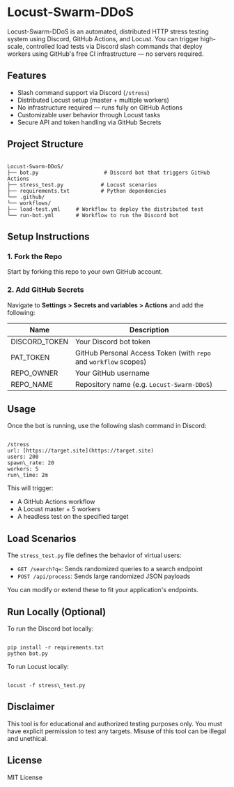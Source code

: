 # Locust-Swarm-DDoS

Locust-Swarm-DDoS is an automated, distributed HTTP stress testing system using Discord, GitHub Actions, and Locust. You can trigger high-scale, controlled load tests via Discord slash commands that deploy workers using GitHub's free CI infrastructure — no servers required.

## Features

- Slash command support via Discord (`/stress`)
- Distributed Locust setup (master + multiple workers)
- No infrastructure required — runs fully on GitHub Actions
- Customizable user behavior through Locust tasks
- Secure API and token handling via GitHub Secrets

## Project Structure

```

Locust-Swarm-DDoS/
├── bot.py                     # Discord bot that triggers GitHub Actions
├── stress_test.py            # Locust scenarios
├── requirements.txt          # Python dependencies
└── .github/
└── workflows/
├── load-test.yml     # Workflow to deploy the distributed test
└── run-bot.yml       # Workflow to run the Discord bot

```

## Setup Instructions

### 1. Fork the Repo

Start by forking this repo to your own GitHub account.

### 2. Add GitHub Secrets

Navigate to **Settings > Secrets and variables > Actions** and add the following:

| Name            | Description                                                      |
|-----------------|------------------------------------------------------------------|
| DISCORD_TOKEN   | Your Discord bot token                                           |
| PAT_TOKEN       | GitHub Personal Access Token (with `repo` and `workflow` scopes) |
| REPO_OWNER      | Your GitHub username                                             |
| REPO_NAME       | Repository name (e.g. `Locust-Swarm-DDoS`)                       |

## Usage

Once the bot is running, use the following slash command in Discord:

```

/stress
url: [https://target.site](https://target.site)
users: 200
spawn\_rate: 20
workers: 5
run\_time: 2m

```

This will trigger:
- A GitHub Actions workflow
- A Locust master + 5 workers
- A headless test on the specified target

## Load Scenarios

The `stress_test.py` file defines the behavior of virtual users:

- `GET /search?q=`: Sends randomized queries to a search endpoint
- `POST /api/process`: Sends large randomized JSON payloads

You can modify or extend these to fit your application's endpoints.

## Run Locally (Optional)

To run the Discord bot locally:

```

pip install -r requirements.txt
python bot.py

```

To run Locust locally:

```

locust -f stress\_test.py

```

## Disclaimer

This tool is for educational and authorized testing purposes only. You must have explicit permission to test any targets. Misuse of this tool can be illegal and unethical.

## License

MIT License
